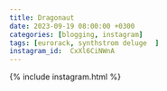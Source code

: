 ```yaml
---
title: Dragonaut
date: 2023-09-19 08:00:00 +0300
categories: [blogging, instagram]
tags: [eurorack, synthstrom deluge  ]
instagram_id:  CxXl6CiNWnA 
---
```


{% include instagram.html %}